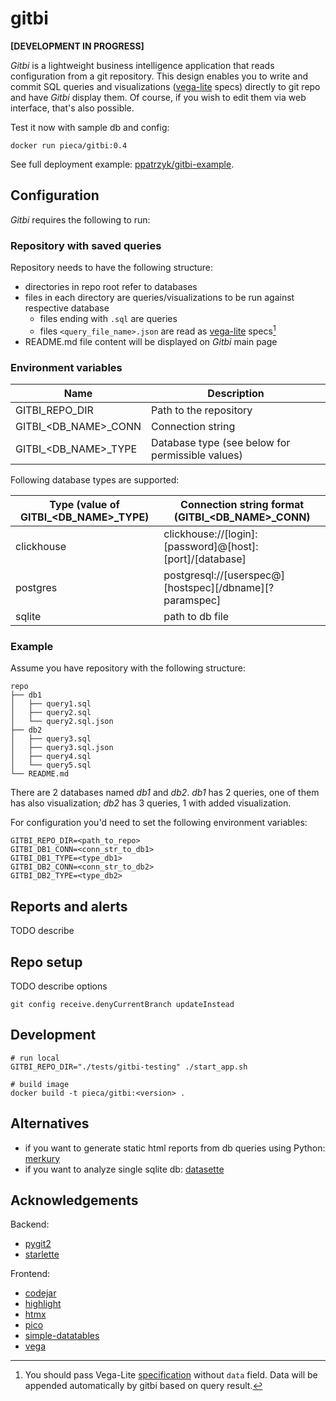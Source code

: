 # gitbi

**[DEVELOPMENT IN PROGRESS]**

_Gitbi_ is a lightweight business intelligence application that reads configuration from a git repository. This design enables you to write and commit SQL queries and visualizations ([vega-lite](https://github.com/vega/vega-lite) specs) directly to git repo and have _Gitbi_ display them. Of course, if you wish to edit them via web interface, that's also possible.

Test it now with sample db and config:

```
docker run pieca/gitbi:0.4
```

See full deployment example: [ppatrzyk/gitbi-example](https://github.com/ppatrzyk/gitbi-example).

## Configuration

_Gitbi_ requires the following to run:

### Repository with saved queries

Repository needs to have the following structure:
- directories in repo root refer to databases
- files in each directory are queries/visualizations to be run against respective database
    - files ending with `.sql` are queries
    - files `<query_file_name>.json` are read as [vega-lite](https://github.com/vega/vega-lite) specs[^1]
- README.md file content will be displayed on _Gitbi_ main page

[^1]: You should pass Vega-Lite [specification](https://vega.github.io/vega-lite/docs/spec.html) without `data` field. Data will be appended automatically by gitbi based on query result.

### Environment variables

Name | Description
--- | ---
GITBI\_REPO\_DIR | Path to the repository
GITBI\_<DB\_NAME>\_CONN | Connection string
GITBI\_<DB\_NAME>\_TYPE | Database type (see below for permissible values)

Following database types are supported:

Type (value of GITBI\_<DB\_NAME>\_TYPE) | Connection string format (GITBI\_<DB\_NAME>\_CONN)
--- | ---
clickhouse | clickhouse://[login]:[password]@[host]:[port]/[database]
postgres | postgresql://[userspec@][hostspec][/dbname][?paramspec]
sqlite | path to db file

### Example

Assume you have repository with the following structure:

```
repo
├── db1
│   ├── query1.sql
│   ├── query2.sql
│   └── query2.sql.json
├── db2
│   ├── query3.sql
│   ├── query3.sql.json
│   ├── query4.sql
│   └── query5.sql
└── README.md
```

There are 2 databases named _db1_ and _db2_. _db1_ has 2 queries, one of them has also visualization; _db2_ has 3 queries, 1 with added visualization.

For configuration you'd need to set the following environment variables:

```
GITBI_REPO_DIR=<path_to_repo>
GITBI_DB1_CONN=<conn_str_to_db1>
GITBI_DB1_TYPE=<type_db1>
GITBI_DB2_CONN=<conn_str_to_db2>
GITBI_DB2_TYPE=<type_db2>
```

## Reports and alerts

TODO describe

## Repo setup

TODO describe options

```
git config receive.denyCurrentBranch updateInstead
```

## Development

```
# run local
GITBI_REPO_DIR="./tests/gitbi-testing" ./start_app.sh

# build image
docker build -t pieca/gitbi:<version> .
```

## Alternatives

- if you want to generate static html reports from db queries using Python: [merkury](https://github.com/ppatrzyk/merkury)
- if you want to analyze single sqlite db: [datasette](https://github.com/simonw/datasette)

## Acknowledgements

Backend:
- [pygit2](https://github.com/libgit2/pygit2)
- [starlette](https://github.com/encode/starlette)

Frontend:
- [codejar](https://github.com/antonmedv/codejar)
- [highlight](https://github.com/highlightjs/highlight.js)
- [htmx](https://github.com/bigskysoftware/htmx)
- [pico](https://github.com/picocss/pico)
- [simple-datatables](https://github.com/fiduswriter/simple-datatables)
- [vega](https://github.com/vega)
